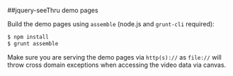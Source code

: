 ##jquery-seeThru demo pages

Build the demo pages using `assemble` (node.js and `grunt-cli` required):

```sh
$ npm install
$ grunt assemble
```

Make sure you are serving the demo pages via `http(s)://` as `file://` will throw cross domain exceptions when accessing the video data via canvas.